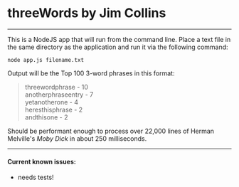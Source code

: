 # threeWords by Jim Collins

***

This is a NodeJS app that will run from the command line. Place a text file in the same directory as the application and run it via the following command:

`node app.js filename.txt`

Output will be the Top 100 3-word phrases in this format:

> threewordphrase - 10  
anotherphraseentry - 7  
yetanotherone - 4  
heresthisphrase - 2  
andthisone - 2

Should be performant enough to process over 22,000 lines of Herman Melville's *Moby Dick* in about 250 milliseconds.

***

#### Current known issues: 
* needs tests!
